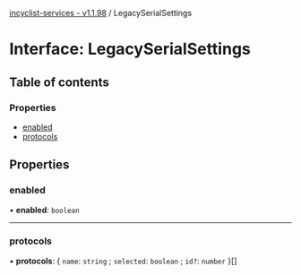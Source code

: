 [incyclist-services - v1.1.98](../README.md) / LegacySerialSettings

# Interface: LegacySerialSettings

## Table of contents

### Properties

- [enabled](LegacySerialSettings.md#enabled)
- [protocols](LegacySerialSettings.md#protocols)

## Properties

### enabled

• **enabled**: `boolean`

___

### protocols

• **protocols**: \{ `name`: `string` ; `selected`: `boolean` ; `id?`: `number`  }[]
